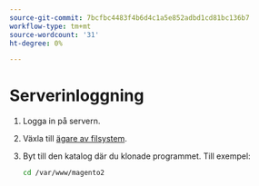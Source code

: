 ```yaml
---
source-git-commit: 7bcfbc4483f4b6d4c1a5e852adbd1cd81bc136b7
workflow-type: tm+mt
source-wordcount: '31'
ht-degree: 0%

---
```

# Serverinloggning

1. Logga in på servern.
1. Växla till [ägare av filsystem](https://devdocs.magento.com/guides/v2.4/install-gde/prereq/file-sys-perms-over.html).
1. Byt till den katalog där du klonade programmet. Till exempel:

   ```bash
   cd /var/www/magento2
   ```
